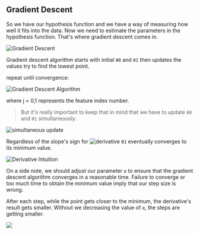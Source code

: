 ## Gradient Descent

So we have our hypothesis function and we have a way of measuring how well it fits into the data. Now we need to estimate the parameters in the hypothesis function. That's where gradient descent comes in.

![Gradient Descent ](https://d3c33hcgiwev3.cloudfront.net/imageAssetProxy.v1/bn9SyaDIEeav5QpTGIv-Pg_0d06dca3d225f3de8b5a4a7e92254153_Screenshot-2016-11-01-23.48.26.png?expiry=1484784000000&hmac=KEgSa9prXjtpzMnRkNW5MncIsZR7826Y99Qj9Xcph3c)

Gradient descent algorithm starts with initial ```θ0``` and ```θ1``` then updates the values try to find the lowest point.

repeat until convergence:

![Gradient Descent Algorithm](http://bit.ly/2jvy48K)

where j = 0,1 represents the feature index number.


> But it's really important to keep that in mind that we have to update ```θ0``` and ```θ1``` simultaneously.

![simultaneous update ](https://d3c33hcgiwev3.cloudfront.net/imageAssetProxy.v1/yr-D1aDMEeai9RKvXdDYag_627e5ab52d5ff941c0fcc741c2b162a0_Screenshot-2016-11-02-00.19.56.png?expiry=1484784000000&hmac=5eMhL95RNmD3tE4W3ZXnAIVX9vZevAX8t843I_9zUEU)

Regardless of the slope's sign for  ![derivative](http://bit.ly/2jvvrUu) ```θ1``` eventually converges to its minimum value.

![Derivative Intuition](https://d3c33hcgiwev3.cloudfront.net/imageAssetProxy.v1/SMSIxKGUEeav5QpTGIv-Pg_ad3404010579ac16068105cfdc8e950a_Screenshot-2016-11-03-00.05.06.png?expiry=1484784000000&hmac=vq6oEaeTzBpgcUE8LJFfdh9pnxgrI5xxQ2WBHAXp0lo)

On a side note, we should adjust our parameter ```α``` to ensure that the gradient descent algorithm converges in a reasonable time. Failure to converge or too much time to obtain the minimum value imply that our step size is wrong.


After each step, while the point gets closer to the minimum, the derivative's result gets smaller. Without we decreasing the value of ```α```, the steps are getting smaller.

![](https://d3c33hcgiwev3.cloudfront.net/imageAssetProxy.v1/RDcJ-KGXEeaVChLw2Vaaug_cb782d34d272321e88f202940c36afe9_Screenshot-2016-11-03-00.06.00.png?expiry=1484784000000&hmac=esvgcLgQKj0IQKrViA1360SP-3JurYHFA_jfkjOaAw0)
